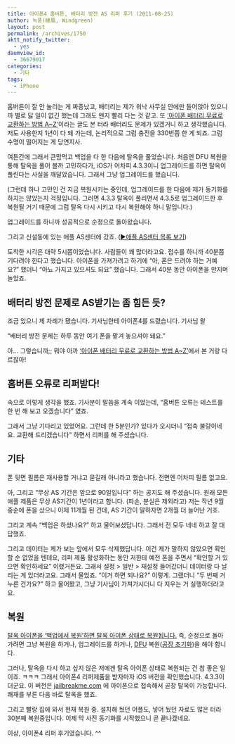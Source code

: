 ```yaml
---
title: 아이폰4 홈버튼, 배터리 방전 AS 리퍼 후기 (2011-08-25)
author: 녹풍(綠風, Windgreen)
layout: post
permalink: /archives/1750
aktt_notify_twitter:
  - yes
daumview_id:
  - 36679017
categories:
  - 기타
tags:
  - iPhone
---
```

홈버튼이 잘 안 눌리는 게 짜증났고, 배터리는 제가 워낙 사무실 안에만 들어앉아 있으니까 별로 닳 일이 없긴 했는데 그래도 왠지 빨리 다는 것 같고. 또 [&#8216;아이폰 배터리 무료로 교환하는 방법 A~Z&#8217;][1]이라는 글도 본 터라 배터리도 문제가 있겠거니 하고 생각했습니다. 저도 사용한지 1년이 다 돼 가는데, 논리적으로 그럼 충전을 330번쯤 한 게 되죠. 그럼 수명이 떨어지는 게 당연지사.

여튼간에 그래서 큰맘먹고 백업을 다 한 다음에 탈옥을 풀었습니다. 처음엔 DFU 복원을 통해 탈옥을 풀어 볼까 고민하다가, iOS가 어차피 4.3.3이니 업그레이드를 하면 탈옥이 풀린다는 사실을 깨달았습니다. 그래서 그냥 업그레이드를 했습니다.

(그런데 하나 고민인 건 지금 복원시키는 중인데, 업그레이드를 한 다음에 제가 동기화를 하지는 않았는지 걱정입니다. 그러면 4.3.3 탈옥이 풀리면서 4.3.5로 업그레이드한 후 복원될 거기 때문에 그럼 탈옥 다시 시키고 다시 복원해야 하니 말입니다.)

업그레이드를 하니까 성공적으로 순정으로 돌아왔습니다.

그리고 신설동에 있는 애플 AS센터에 갔죠. ([▶애플 AS센터 목록 보기][2])

도착한 시각은 대략 5시쯤이었습니다. 사람들이 꽤 많더라고요. 접수를 하니까 40분쯤 기다려야 한다고 했습니다. 아이폰을 가져가려고 하기에 &#8220;아, 폰은 드려야 하는 거예요?&#8221; 했더니 &#8220;아뇨 가지고 있으셔도 되요&#8221; 했습니다. 그래서 40분 동안 아이폰을 만지며 놀았죠.

## 배터리 방전 문제로 AS받기는 좀 힘든 듯?

조금 있으니 제 차례가 됐습니다. 기사님한테 아이폰4를 드렸습니다. 기사님 왈

&#8220;배터리 방전 문제는 하루 동안 여기 폰을 맡겨 놓으셔야 돼요.&#8221;

아… 그렇습니까;; 뭐야 아까 [&#8216;아이폰 배터리 무료로 교환하는 방법 A~Z&#8217;][1]에서 본 거랑 다르잖아!

## 홈버튼 오류로 리퍼받다!

속으로 이렇게 생각을 했죠. 기사분이 말씀을 계속 이었는데, &#8220;홈버튼 오류는 테스트를 한 번 해 보고 오겠습니다&#8221; 였죠.

그래서 그냥 기다리고 있었어요. 그런데 한 5분인가? 있다가 오시더니 &#8220;접촉 불량이네요. 교환해 드리겠습니다&#8221; 하면서 리퍼를 해 주셨습니다.

## 기타

폰 뒷면 필름은 재사용할 거냐고 묻길래 아니라고 했습니다. 전면엔 어차피 필름 없고요.

아, 그리고 &#8220;무상 AS 기간은 앞으로 90일입니다&#8221; 하는 공지도 해 주셨습니다. 원래 모든 애플 제품은 무상 AS기간이 1년이라고 합니다. (파손, 분실은 제외라고) 저는 작년 9월 중순에 폰을 샀으니 이제 11개월 된 건데, AS 기간이 말하자면 2개월 더 늘어난 거죠.

그리고 계속 &#8220;백업은 하셨나요?&#8221; 하고 물어보셨답니다. 그래서 전 모두 네네 하고 잘 대답했죠.

그리고 데이터는 제가 보는 앞에서 모두 삭제했답니다. 이건 제가 말하지 않았으면 확인할 순 없었을 텐데요, 리퍼 제품 활성화하는 동안 저한테 예전 폰을 주면서 &#8220;확인할 거 있으면 확인하세요&#8221; 이랬거든요. 그래서 설정 > 일반 > 재설정 들어갔더니 데이터랑 다 날리는 게 있더라고요. 그래서 물었죠. &#8220;이거 하면 되나요?&#8221; 이렇게. 그랬더니 &#8220;두 번째 거 누른 건가요?&#8221; 하고 물어봤고, 그냥 기사님이 가져가시더니 다 지우는 거 실행하더라고요.

## 복원

[탈옥 아이폰을 &#8216;백업에서 복원&#8217;하면 탈옥 아이폰 상태로 복원됩니다.][3] 즉, 순정으로 돌아가려면 그냥 복원을 하거나, 업그레이드를 하거나, [DFU][4] 복원([공장 초기화][5])을 해야 합니다.

그러나, 탈옥을 다시 하고 싶지 않은 저에겐 탈옥 아이폰 상태로 복원되는 건 참 좋은 일이죠. ㅋㅋㅋ 그래서 아이폰4 리퍼제품을 받자마자 iOS 버전을 확인했습니다. 4.3.3이더군요. 이 버전은 [jailbreakme.com][6] 에 아이폰으로 접속해서 곧장 탈옥이 가능합니다. 쾌재를 부른 다음 바로 탈옥을 했죠.

그리고 빨랑 집에 와서 현재 복원 중. 설치해 뒀던 어플도, 넣어 뒀던 자료도 많은 터라 30분째 복원중입니다. 이제 막 사진 동기화를 시작했으니 곧 끝나겠네요.

이상, 아이폰4 리퍼 후기였습니다. ^^

 [1]: http://www.ohmynews.com/NWS_Web/View/at_pg.aspx?CNTN_CD=A0001526161
 [2]: http://www.apple.com/kr/support/center/index.html
 [3]: http://mytory.local/archives/1690 "아이튠스에서 탈옥 아이폰을 복원하면 탈옥 상태 그대로 복원된다"
 [4]: http://mytory.local/archives/1379 "[링크] 아이폰 DFU 모드 진입에 관한 가장 훌륭한 한국어 동영상"
 [5]: http://www.google.co.kr/search?sourceid=chrome&ie=UTF-8&q=%EC%95%84%EC%9D%B4%ED%8F%B0+%EA%B3%B5%EC%9E%A5+%EC%B4%88%EA%B8%B0%ED%99%94
 [6]: http://www.jailbreakme.com/